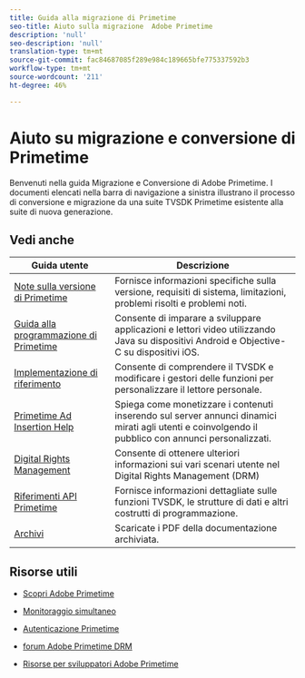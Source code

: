 ```yaml
---
title: Guida alla migrazione di Primetime
seo-title: Aiuto sulla migrazione  Adobe Primetime
description: 'null'
seo-description: 'null'
translation-type: tm+mt
source-git-commit: fac84687085f289e984c189665bfe775337592b3
workflow-type: tm+mt
source-wordcount: '211'
ht-degree: 46%

---
```



# Aiuto su migrazione e conversione di Primetime

Benvenuti nella guida Migrazione e Conversione di  Adobe Primetime. I documenti elencati nella barra di navigazione a sinistra illustrano il processo di conversione e migrazione da una suite TVSDK Primetime esistente alla suite di nuova generazione.

## Vedi anche

| Guida utente | Descrizione |
|--- |--- |
| [Note sulla versione di Primetime](/help/release-notes/home.md) | Fornisce informazioni specifiche sulla versione, requisiti di sistema, limitazioni, problemi risolti e problemi noti. |
| [Guida alla programmazione di Primetime](/help/programming/home.md) | Consente di imparare a sviluppare applicazioni e lettori video utilizzando Java su dispositivi Android e Objective-C su dispositivi iOS. |
| [Implementazione di riferimento](/help/android-reference-implementation/home.md) | Consente di comprendere il TVSDK e modificare i gestori delle funzioni per personalizzare il lettore personale. |
| [Primetime  Ad Insertion Help](/help/dynamic-ad-insertion/home.md) | Spiega come monetizzare i contenuti inserendo sul server annunci dinamici mirati agli utenti e coinvolgendo il pubblico con annunci personalizzati. |
| [Digital Rights Management](/help/digital-rights-management/home.md) | Consente di ottenere ulteriori informazioni sui vari scenari utente nel Digital Rights Management (DRM) |
| [Riferimenti API Primetime](/help/reference/api-references.md) | Fornisce informazioni dettagliate sulle funzioni TVSDK, le strutture di dati e altri costrutti di programmazione. |
| [Archivi](https://helpx.adobe.com/primetime/archives.html) | Scaricate i PDF della documentazione archiviata. |

## Risorse utili

* [Scopri  Adobe Primetime](https://www.adobe.com/in/marketing/primetime.html)

* [Monitoraggio simultaneo](https://tve.helpdocsonline.com/concurrency-monitoring-introduction)

* [Autenticazione Primetime](https://tve.helpdocsonline.com/home)

* [forum Adobe Primetime DRM](https://forums.adobe.com/community/adobe_access)

* [Risorse per sviluppatori Adobe Primetime](https://www.adobe.com/devnet/primetime.html)
